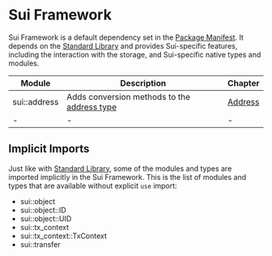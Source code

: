 # Sui Framework

Sui Framework is a default dependency set in the [Package Manifest](./../concepts/manifest.md). It depends on the [Standard Library](./../basic-syntax/standard-library.md) and provides Sui-specific features, including the interaction with the storage, and Sui-specific native types and modules.

| Module | Description | Chapter |
| ------ | ----------- | ------- |
| sui::address | Adds conversion methods to the [address type](./../basic-syntax/address.md) | [Address](./../basic-syntax/address.md) |
| - | - | - |

## Implicit Imports

Just like with [Standard Library](./../basic-syntax/standard-library.md), some of the modules and types are imported implicitly in the Sui Framework. This is the list of modules and types that are available without explicit `use` import:

- sui::object
- sui::object::ID
- sui::object::UID
- sui::tx_context
- sui::tx_context::TxContext
- sui::transfer

<!--

Modules:

- sui::address
- sui::authethicator_state
- sui::bag
- sui::balance
- sui::bcs
- sui::borrow
- sui::clock
- sui::coin
- sui::deny_list
- sui::display
- sui::dynamic_field
- sui::dynamic_object_field
- sui::event
- sui::hex
- sui::linked_table
- sui::math
- sui::object_bag
- sui::object_table
- sui::object
- sui::package
- sui::pay
- sui::priority_queue
- sui::prover
- sui::random
- sui::sui
- sui::table_vec
- sui::table
- sui::token
- sui::transfer
- sui::tx_context
- sui::types
- sui::url
- sui::vec_map
- sui::vec_set
- sui::versioned

- sui::kiosk
- sui::kiosk_extension
- sui::transfer_policy

- sui::bls12381
- sui::ecdsa_k1
- sui::ecdsa_r1
- sui::ecvrf
- sui::ed25519
- sui::groth16
- sui::group_ops
- sui::hash
- sui::hmac
- sui::poseidon
- sui::zklogin_verified_id
- sui::zklogin_verified_issuer

 -->
